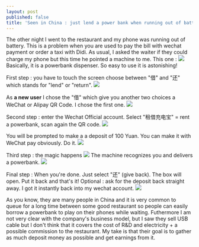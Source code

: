 ```yaml
---
layout: post
published: false
title: 'Seen in China : just lend a power bank when running out of battery '
---
```

The other night I went to the restaurant and my phone was running out of battery. This is a problem when you are used to pay the bill with wechat payment or order a taxi with Didi. As usual, I asked the waiter if they could charge my phone but this time he pointed a machine to me. This one :
![]({{site.baseurl}}/img/362908749902139490.jpg)
Basically, it is a powerbank dispenser. So easy to use it is astonishing!

First step : you have to touch the screen choose between "借" and "还" which stands for "lend" or "return". 
![]({{site.baseurl}}/img/703701253403866396.jpg)

As **a new user** I chose the "借" which give you another two choices a WeChat or Alipay QR Code. I chose the first one.
![]({{site.baseurl}}/img/395844047844558700.jpg)

Second step : enter the Wechat Official account. Select "租借充电宝" = rent a powerbank, scan again the QR code.
![]({{site.baseurl}}/img/215176480451825518.jpg)

You will be prompted to make a a deposit of 100 Yuan. You can make it with WeChat pay obviously. Do it.
![]({{site.baseurl}}/img/deposit.png)

Third step : the magic happens 
![]({{site.baseurl}}/img/302051035299352280.jpg)
The machine recognizes you and delivers a powerbank.
![]({{site.baseurl}}/img/325723498598938274.jpg)

Final step : When you're done. Just select "还" (give back). The box will open. Put it back and that's it!
Optional : ask for the deposit back straight away. I got it instantly back into my wechat account.
![]({{site.baseurl}}/img/deposit%20return.png)

As you know, they are many people in China and it is very common to queue for a long time between some good restaurant so people can easily borrow a powerbank to play on their phones while waiting. Futhermore I am not very clear with the company's business model, but I saw they sell USB cable but I don't think that it covers the cost of R&D and electricity + a possible commission to the restaurant. My take is that their goal is to gather as much deposit money as possible and get earnings from it.